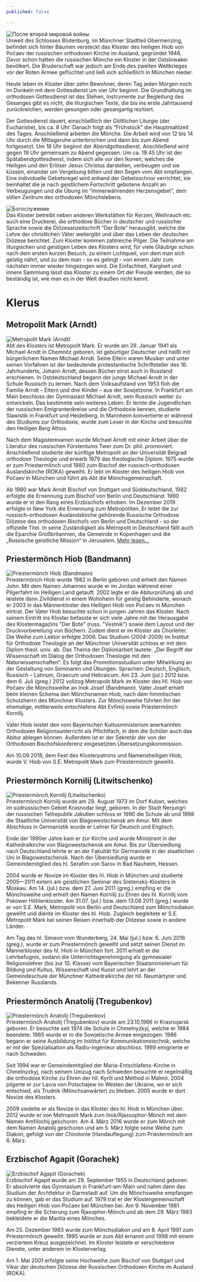 ```yaml
---
published: false

---
```

![После второй мировой войны](/uploads/assets/pages/kloster/geschichte.jpg)  
Unweit des Schlosses Blutenburg, im Münchner Stadtteil Obermenzing, befindet sich hinter Bäumen versteckt das Kloster des heiligen Hiob von Počaev der russischen orthodoxen Kirche im Ausland, gegründet 1946. Davor schon hatten die russischen Mönche ein Kloster in der Ostslowakei bevölkert. Die Bruderschaft war jedoch am Ende des zweiten Weltkrieges vor der Roten Armee geflüchtet und ließ sich schließlich in München nieder.

Heute leben im Kloster über zehn Bewohner, deren Tag jeden Morgen noch im Dunkeln mit dem Gottesdienst um vier Uhr beginnt. Die Grundhaltung im orthodoxen Gottesdienst ist das Stehen, Instrumente zur Begleitung des Gesanges gibt es nicht, die  liturgischen Texte, die bis ins erste Jahrtausend zurückreichen, werden gesungen oder gesangartig rezitiert.

Der Gottesdienst dauert, einschließlich der Göttlichen Liturgie (der Eucharistie), bis ca. 8 Uhr. Danach folgt als “Frühstück” die Hauptmahlzeit des Tages. Anschließend arbeiten die Mönche. Die Arbeit wird von 12 bis 14 Uhr durch die  Mittagsruhe unterbrochen und dann bis zum Abend fortgesetzt. Um 18 Uhr beginnt der Abendgottesdienst. Anschließend wird gegen 19 Uhr gemeinsam zu Abend gegessen. Um ca. 19.45 Uhr ist der Spätabendgottesdienst, indem sich alle vor den Ikonen, welches die Heiligen und den Erlöser Jesus Christus darstellen, verbeugen und sie küssen, einander um Vergebung bitten und den Segen vom Abt empfangen. Eine individuelle Gebetsregel wird anhand der Gebetsschnur verrichtet, sie beinhaltet die je nach geistlichem Fortschritt gebotene Anzahl an Verbeugungen und die Übung im “immerwährenden Herzensgebet”, dem stillen Zentrum des orthodoxen Mönchslebens.

![Богослужение](/uploads/assets/pages/kloster/gottesdienst.jpg)  
Das Kloster betreibt neben anderen Werkstätten für Kerzen, Weihrauch etc. auch eine Druckerei, die orthodoxe Bücher in  deutscher und russischer Sprache sowie die Diözesanzeitschrift “Der Bote” herausgibt, welche die Lehre der christlichen  Väter weitergibt und über das Leben der deutschen Diözese berichtet. Zum Kloster kommen zahlreiche Pilger. Die Teilnahme am liturgischen und geistigen Leben des Klosters wird, für viele Gläubige schon nach dem ersten kurzen Besuch, zu einem Lichtquell, von dem man sich geistig nährt, und zu dem man - so es gelingt - von einem Jahr zum nächsten immer wieder hingezogen wird. Die Einfachheit, Kargheit und innere Sammlung lässt das Kloster zu einem Ort der Freude werden, die so beständig ist, wie man es in der Welt draußen nicht kennt.

# Klerus

## Metropolit Mark (Arndt)

![Metropolit Mark (Arndt)](/uploads/assets/pages/kloster/vladyka_mark.jpg)  
Abt des Klosters ist Metropolit Mark. Er wurde am 29. Januar 1941 als Michael Arndt in Chemnitz geboren, ist gebürtiger Deutscher und heißt mit bürgerlichem Namen Michael Arndt. Seine Eltern waren Musiker und unter seinen Vorfahren ist der bedeutende protestantische Schriftsteller des 16. Jahrhunderts, Johann Arndt, dessen Bücher einst auch in Russland erschienen. In Ostdeutschland begann der junge Michael Arndt in der Schule Russisch zu lernen. Nach dem Volksaufstand von 1953 floh die Familie Arndt – Eltern und drei Kinder – aus der Sowjetzone. In Frankfurt am Main beschloss der Gymnasiast Michael Arndt, sein Russisch weiter zu entwickeln. Das bestimmte sein weiteres Leben: Er lernte die Jugendlichen der russischen Emigrantenkreise und die Orthodoxie kennen, studierte Slawistik in Frankfurt und Heidelberg. In Mannheim konvertierte er während des Studiums zur Orthodoxie, wurde zum Leser in der Kirche und besuchte den Heiligen Berg Athos.

Nach dem Magisterexamen wurde Michael Arndt mit einer Arbeit über die Literatur des russischen Fürstentums Twer zum Dr. phil. promoviert. Anschließend studierte der künftige Metropolit an der Universität Belgrad orthodoxe Theologie und erwarb 1979 das theologische Diplom. 1975 wurde er zum Priestermönch und 1980 zum Bischof der russisch-orthodoxen Auslandskirche (ROKA) geweiht. Er lebt im Kloster des heiligen Hiob von Počaev in München und führt als Abt die Mönchsgemeinschaft.

Ab 1980 war Mark Arndt Bischof von Stuttgart und Süddeutschland, 1982 erfolgte die Ernennung zum Bischof von Berlin und Deutschland. 1990 wurde er in den Rang eines Erzbischofs erhoben. Im Dezember 2019 erfolgte in New York die Ernennung zum Metropoliten. Er leitet die zur russisch-orthodoxen Auslandskirche gehörende Russische Orthodoxe Diözese des orthodoxen Bischofs von Berlin und Deutschland - so der offizielle Titel. In seine Zuständigkeit als Metropolit in Deutschland fällt auch die Eparchie Großbritannien, die Gemeinde in Kopenhagen und die „Russische geistliche Mission“ in Jerusalem. [Mehr lesen...](http://sobor.de/index.php?option=com_content&view=article&id=119&Itemid=81&lang=de)

## Priestermönch Hiob (Bandmann)

![Priestermönch Hiob (Bandmann)](/uploads/assets/pages/kloster/otez_hiob.jpg)  
Priestermönch Hiob wurde 1982 in Berlin geboren und erhielt den Namen John. Mit dem Namen Johannes wurde er im Jordan während einer Pilgerfahrt im Heiligen Land getauft. 2002 legte er die Abiturprüfung ab und leistete dann Zivildienst in einem Wohnheim für geistig Behinderte, wonach er 2003 in das Männerkloster des Heiligen Hiob von Počaev in München eintrat. Der Vater Hiob besuchte schon in jungen Jahren das Kloster. Nach seinem Eintritt ins Kloster befasste er sich viele Jahre mit der Herausgabe des Klostermagazins "Der Bote" (russ. "Vestnik") sowie dem Layout und der Druckvorbereitung von Büchern. Zudem dient er im Kloster als Chorleiter. Die Weihe zum Lektor erfolgte 2006. Das Studium (2004-2009) im Institut für Orthodoxe Theologie an der Münchner Universität schloss er mit dem Diplom theol. univ. ab. Das Thema der Diplomarbeit lautete: „Der Begriff der Wissenschaft im Dialog der Orthodoxen Theologie mit den Naturwissenschaften“. Es folgt das Promotionsstudium unter Mitwirkung an der Gestaltung von Seminaren und Übungen. Sprachen: Deutsch, Englisch, Russisch – Latinum, Graecum und Hebraicum. Am 23. Juni (jul.) 2012 bzw. dem 6. Juli (greg.) 2012 vollzog Metropolit Mark im Kloster des Hl. Hiob von Počaev die Mönchsweihe an Inok Josef (Bandmann). Vater Josef erhielt beim kleinen Schema den Mönchsnamen Hiob, nach dem himmlischen Schutzherrn des Münchner Klosters. Zur Mönchsweihe führten ihn der ehemalige, mittlerweile entschlafene Abt Evfimij sowie Priestermönch Kornilij.

Vater Hiob leistet den vom Bayerischen Kultusministerium anerkannten Orthodoxen Religionsunterricht als Pflichtfach, in dem die Schüler auch das Abitur ablegen können. Außerdem ist er der Sekretär der von der Orthodoxen Bischofskonferenz eingesetzten Übersetzungskommission.

Am 10.09.2018, dem Fest des Klosterpatrons und Namensheiligen Hiob, wurde V. Hiob von S.E. Metropolit Mark zum Priestermönch geweiht.

## Priestermönch Kornilij (Litwitschenko)

![Priestermönch Kornilij (Litwitschenko)](/uploads/assets/pages/kloster/otez_kornilii.jpg)  
Priestermönch Kornilij wurde am 29. August 1973 im Dorf Kuban, welches im südrussischen Gebiet Krasnodar liegt, geboren. In der Stadt Nerjungri der russischen Teilrepublik Jakutien schloss er 1990 die Schule ab und 1998 die Staatliche Universität von Blagowestschensk am Amur. Mit dem Abschluss in Germanistik wurde er Lehrer für Deutsch und Englisch.

Ende der 1990er Jahre kam er zur Kirche und wurde Ministrant in der Kathedralkirche von Blagowestschensk am Amur. Bis zur Übersiedlung nach Deutschland lehrte er an der Fakultät für Germanistik in der staatlichen Uni in Blagowestschensk. Nach der Übersiedlung wurde er Gemeindemitglied des hl. Serafim von Sarov in Bad Nauheim, Hessen.

2004 wurde er Novize im Kloster des hl. Hiob in München und studierte 2005—2011 extern am geistlichen Seminar des Sretenskij-Klosters in Moskau. Am 14. (jul.) bzw. dem 27. Juni 2011 (greg.) empfing er die Mönchsweihe und erhielt den Namen Kornilij zu Ehren des hl. Kornilij vom Pskower Höhlenkloster. Am 31.07. (jul.) bzw. dem 13.08.2011 (greg.) wurde er von S.E. Mark, Metropolit von Berlin und Deutschland zum Mönchsdiakon geweiht und diente im Kloster des hl. Hiob. Zugleich begleitete er S.E. Metropolit Mark bei seinen Reisen innerhalb der Diözese sowie in andere Länder.

Am Tag des hl. Simeon vom Wunderberg, 24. Mai (jul.) bzw. 6. Juni 2016 (greg.), wurde er zum Priestermönch geweiht und setzt seinen Dienst im Männerkloster des hl. Hiob in München fort. 2011 erhielt er die Lehrbefugnis, sodann die Unterrichtsgenehmigung als gymnasialer Religionslehrer (bis zur 10. Klasse) vom Bayerischen Staatsministerium für Bildung und Kultus, Wissenschaft und Kunst und lehrt an der Gemeindeschule der Münchner Kathedralkirche der hll. Neumärtyrer und Bekenner Russlands.

## Priestermönch Anatolij (Tregubenkov)

![Priestermönch Anatolij (Tregubenkov)](/uploads/assets/pages/kloster/otez_anatolii.jpg)  
Priestermönch Anatolij (Tregubenkov) wurde am 23.10.1966 in Krasnojarsk geboren.
Er besuchte seit 1974 die Schule in Chmelnyzkyj, welche er 1984 beendete. 1985 wurde er in die Sowjetische Armee eingezogen. 1986 begann er seine Ausbildung im Institut für Kommunikationstechnik, welche er mit der Spezialisation als Radio-Ingenieur abschloss. 1999 emigrierte er nach Schweden.

Seit 1994 war er Gemeindemitglied der Maria-Entschlafens-Kirche in Chmelnyzkyj, nach seinem Umzug nach Schweden besuchte er regelmäßig die orthodoxe Kirche zu Ehren der hll. Kyrill und Method in Malmö. 2004 pilgerte er zur Lavra von Potschajew im Westen der Ukraine, wo er sich entschied, als Trudnik (Mönchsanwärter) zu bleiben. 2005 wurde er dort Novize des Klosters.

2009 siedelte er als Novize in das Kloster des hl. Hiob in München über.
2012 wurde er von Metropolit Mark zum Inok/Rjassophor-Mönch mit dem Namen Amfilochij geschoren. Am 4. März 2016 wurde er zum Mönch mit dem Namen Anatolij geschoren und am 5. März folgte seine Weihe zum Diakon, gefolgt von der Chirotonie (Handauflegung) zum Priestermönch am 6. März.

## Erzbischof Agapit (Gorachek)

![Erzbischof Agapit (Gorachek)](/uploads/assets/pages/kloster/vladyka_agapit.jpg)  
Erzbischof Agapit wurde am 29. September 1955 in Deutschland geboren. Er absolvierte das Gymnasium in Frankfurt-am-Main und nahm dann das Studium der Architektur in Darmstadt auf. Um die Mönchsweihe empfangen zu können, gab er das Studium auf. 1979 trat er der Klostergemeinschaft des Heiligen Hiob von Počaev bei München bei. Am 9. November 1981 empfing er die Scherung zum Rjasophor-Mönch und ab dem 29. März 1983 bekleidete er die Mantia eines Mönches.

Am 25. Dezember 1983 wurde zum Mönchsdiakon und am 8. April 1991 zum Priestermönch geweiht. 1995 wurde er zum Abt ernannt und 1998 mit einem verziertem Kreuz ausgezeichnet. Im Kloster leistete er verschiedene Dienste, unter anderem im Klosterverlag.

Am 1. Mai 2001 erfolgte seine Hochweihe zum Bischof von Stuttgart und Vikar der deutschen Diözese der Russischen Orthodoxen Kirche im Ausland (ROKA).